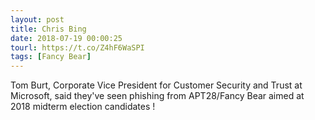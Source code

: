 ```yaml
---
layout: post
title: Chris Bing
date: 2018-07-19 00:00:25
tourl: https://t.co/Z4hF6WaSPI
tags: [Fancy Bear]
---
```

Tom Burt, Corporate Vice President for Customer Security and Trust at Microsoft, said they've seen phishing from APT28/Fancy Bear aimed at 2018 midterm election candidates !